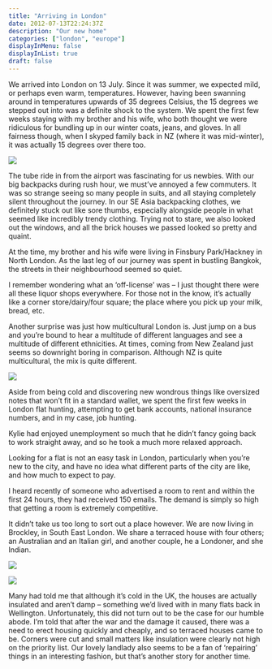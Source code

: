 ```yaml
---
title: "Arriving in London"
date: 2012-07-13T22:24:37Z
description: "Our new home"
categories: ["london", "europe"]
displayInMenu: false
displayInList: true
draft: false
---
```


We arrived into London on 13 July. Since it was summer, we expected mild, or perhaps even warm, temperatures. However, having been swanning around in temperatures upwards of 35 degrees Celsius, the 15 degrees we stepped out into was a definite shock to the system. We spent the first few weeks staying with my brother and his wife, who both thought we were ridiculous for bundling up in our winter coats, jeans, and gloves. In all fairness though, when I skyped family back in NZ (where it was mid-winter), it was actually 15 degrees over there too.


![](/london_arrival/london_arrival1.jpg)

 The tube ride in from the airport was fascinating for us newbies. With our big backpacks during rush hour, we must’ve annoyed a few commuters. It was so strange seeing so many people in suits, and all staying completely silent throughout the journey. In our SE Asia backpacking clothes, we definitely stuck out like sore thumbs, especially alongside people in what seemed like incredibly trendy clothing. Trying not to stare, we also looked out the windows, and all the brick houses we passed looked so pretty and quaint.

At the time, my brother and his wife were living in Finsbury Park/Hackney in North London. As the last leg of our journey was spent in bustling Bangkok, the streets in their neighbourhood seemed so quiet.

I remember wondering what an ‘off-license’ was – I just thought there were all these liquor shops everywhere. For those not in the know, it’s actually like a corner store/dairy/four square; the place where you pick up your milk, bread, etc.

Another surprise was just how multicultural London is. Just jump on a bus and you’re bound to hear a multitude of different languages and see a multitude of different ethnicities. At times, coming from New Zealand just seems so downright boring in comparison. Although NZ is quite multicultural, the mix is quite different.


![](/london_arrival/london_arrival2.jpg)

Aside from being cold and discovering new wondrous things like oversized notes that won’t fit in a standard wallet, we spent the first few weeks in London flat hunting, attempting to get bank accounts, national insurance numbers, and in my case, job hunting.

Kylie had enjoyed unemployment so much that he didn’t fancy going back to work straight away, and so he took a much more relaxed approach.

Looking for a flat is not an easy task in London, particularly when you’re new to the city, and have no idea what different parts of the city are like, and how much to expect to pay.

I heard recently of someone who advertised a room to rent and within the first 24 hours, they had received 150 emails. The demand is simply so high that getting a room is extremely competitive.

It didn’t take us too long to sort out a place however. We are now living in Brockley, in South East London. We share a terraced house with four others; an Australian and an Italian girl, and another couple, he a Londoner, and she Indian.


![](/london_arrival/london_arrival3.jpg)


![](/london_arrival/london_arrival4.jpg)

Many had told me that although it’s cold in the UK, the houses are actually insulated and aren’t damp – something we’d lived with in many flats back in Wellington. Unfortunately, this did not turn out to be the case for our humble abode. I’m told that after the war and the damage it caused, there was a need to erect housing quickly and cheaply, and so terraced houses came to be. Corners were cut and small matters like insulation were clearly not high on the priority list. Our lovely landlady also seems to be a fan of ‘repairing’ things in an interesting fashion, but that’s another story for another time.
